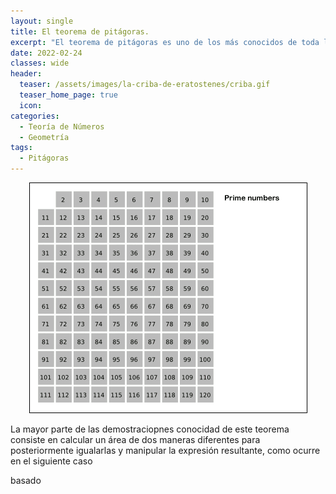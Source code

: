 ```yaml
---
layout: single
title: El teorema de pitágoras.
excerpt: "El teorema de pitágoras es uno de los más conocidos de toda la matemática, además tiene una gran cantidad de pruebas, hoy veremos dos de ellas, una de ellas propuesta por un presidente de los EE.UU."
date: 2022-02-24 
classes: wide
header:
  teaser: /assets/images/la-criba-de-eratostenes/criba.gif
  teaser_home_page: true
  icon: 
categories:
  - Teoría de Números
  - Geometría
tags:  
  - Pitágoras
---
```


<center> <img src="/assets/images/la-criba-de-eratostenes/criba.gif" weidth="30%" heigth="30%"> </center>

La mayor parte de las demostraciopnes conocidad de este teorema consiste en calcular un área de dos maneras diferentes para posteriormente igualarlas y manipular la expresión resultante, como ocurre en el siguiente caso

basado

<script type="text/tikz">
 

\tikzset{every picture/.style={line width=0.75pt}} %set default line width to 0.75pt        

\begin{tikzpicture}[x=0.75pt,y=0.75pt,yscale=-1,xscale=1]
%uncomment if require: \path (0,221); %set diagram left start at 0, and has height of 221

%Shape: Square [id:dp8670474238257233] 
\draw  [color={rgb, 255:red, 255; green, 255; blue, 255 }  ,draw opacity=1 ] (229.07,45) -- (351.5,45) -- (351.5,167.43) -- (229.07,167.43) -- cycle ;
%Shape: Square [id:dp08207234382767448] 
\draw  [color={rgb, 255:red, 255; green, 255; blue, 255 }  ,draw opacity=1 ] (281.88,45.38) -- (351.12,97.81) -- (298.69,167.04) -- (229.46,114.62) -- cycle ;

% Text Node
\draw (248.74,26.6) node [anchor=north west][inner sep=0.75pt]   [align=left] {a};
% Text Node
\draw (214.74,130.6) node [anchor=north west][inner sep=0.75pt]   [align=left] {a};
% Text Node
\draw (321.14,167.8) node [anchor=north west][inner sep=0.75pt]   [align=left] {a};
% Text Node
\draw (354.34,59.8) node [anchor=north west][inner sep=0.75pt]   [align=left] {a};
% Text Node
\draw (314.74,26.2) node [anchor=north west][inner sep=0.75pt]   [align=left] {b};
% Text Node
\draw (214.34,63.8) node [anchor=north west][inner sep=0.75pt]   [align=left] {b};
% Text Node
\draw (355.54,128.6) node [anchor=north west][inner sep=0.75pt]   [align=left] {b};
% Text Node
\draw (255.14,169) node [anchor=north west][inner sep=0.75pt]   [align=left] {b};
% Text Node
\draw (257.94,75.8) node [anchor=north west][inner sep=0.75pt]   [align=left] {c};
% Text Node
\draw (308.34,70.2) node [anchor=north west][inner sep=0.75pt]   [align=left] {c};
% Text Node
\draw (264.34,125) node [anchor=north west][inner sep=0.75pt]   [align=left] {c};
% Text Node
\draw (316.74,115.4) node [anchor=north west][inner sep=0.75pt]   [align=left] {c};


\end{tikzpicture}
</script>
